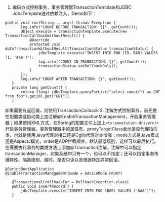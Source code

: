 1. 编码方式控制事务，事务管理器TransactionTemplate和JDBC JdbcTemplate通过依赖注入，Demo如下：
 ```
public void run(String... args) throws Exception {
        log.info("COUNT BEFORE TRANSACTION: {}", getCount());
        Object execute = transactionTemplate.execute(new TransactionCallbackWithoutResult() {
            @Override
            protected void doInTransactionWithoutResult(TransactionStatus transactionStatus) {
                jdbcTemplate.execute("INSERT INTO FOO (ID, BAR) VALUES (1, 'aaa')");
                log.info("COUNT IN TRANSACTION: {}", getCount());
                transactionStatus.setRollbackOnly();
            }
        });
        log.info("COUNT AFTER TRANSACTION: {}", getCount());
    }
    private long getCount() {
        return (long) jdbcTemplate.queryForList("select count(*) as CNT from foo").get(0).get("CNT");
    }
 ```
 如果需要有返回值，则使用TransactionCallback
2. 注解方式控制事务，首先要在配置类或启动类上加注解@EnableTransactionManagement，开启事务管理器；如果使用XML方式，在Spring的配置文件上加上```<tx:annotation-drivern/> ```开启事务管理器。事务管理器中的属性有，proxyTargetClass表示是否代理指向类，也就是使用Java代理对接口还是Cglib代理对类增强；mode方式是Java模式还是AspectJ模式，order是AOP拦截顺序，默认最低级别，这样可以最后执行。
 在需要执行事务的类或方法上添加@Transaction注解，注解中可以指定transactionManager，如果系统中只有一个，也可以不指定；还可以指定事务传播特性、隔离级别、超时，是否只读以及根据特定异常回滚。
 ```
@SpringBootApplication
@EnableTransactionManagement(mode = AdviceMode.PROXY)
 ```
 ```
    @Transactional(rollbackFor = RollbackException.class)
    public void insertRecord() {
        jdbcTemplate.execute("INSERT INTO FOO (BAR) VALUES ('AAA')");
    }
 ```
